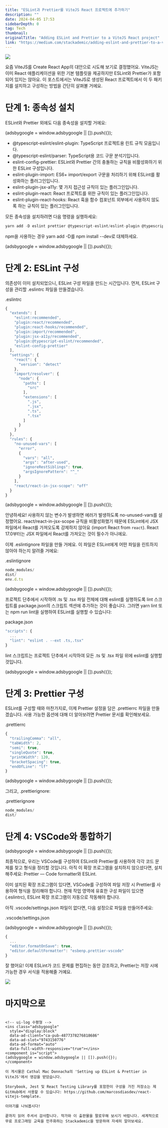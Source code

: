 ```yaml
---
title: "ESLint과 Prettier를 ViteJS React 프로젝트에 추가하기"
description: ""
date: 2024-04-05 17:53
sidebarDepth: 0
tag: Tech
thumbnail: 
originalTitle: "Adding ESLint and Prettier to a ViteJS React project"
link: "https://medium.com/stackademic/adding-eslint-and-prettier-to-a-vitejs-react-project-84a0752c0fc5"
---
```



<img src="./img/AddingESLintandPrettiertoaViteJSReactproject_0.png" />

요즘 ViteJS를 Create React App의 대안으로 시도해 보기로 결정했어요. ViteJS는 이미 React 애플리케이션을 위한 기본 템플릿을 제공하지만 ESLint와 Prettier가 포함되어 있지는 않아요. 이 포스트에서는 ViteJS로 생성된 React 프로젝트에서 이 두 패키지를 설치하고 구성하는 방법을 간단히 살펴볼 거에요.

# 단계 1: 종속성 설치

ESLint와 Prettier 외에도 다음 종속성을 설치할 거에요:

<!-- ui-log 수평형 -->
<ins class="adsbygoogle"
  style="display:block"
  data-ad-client="ca-pub-4877378276818686"
  data-ad-slot="9743150776"
  data-ad-format="auto"
  data-full-width-responsive="true"></ins>
<component is="script">
(adsbygoogle = window.adsbygoogle || []).push({});
</component>

- @typescript-eslint/eslint-plugin: TypeScript 프로젝트용 린트 규칙 모음입니다.
- @typescript-eslint/parser: TypeScript용 코드 구문 분석기입니다.
- eslint-config-prettier: ESLint와 Prettier 간의 충돌하는 규칙을 비활성화하기 위한 ESLint 구성입니다.
- eslint-plugin-import: ES6+ import/export 구문을 처리하기 위해 ESLint를 활성화하는 플러그인입니다.
- eslint-plugin-jsx-a11y: 몇 가지 접근성 규칙이 있는 플러그인입니다.
- eslint-plugin-react: React 프로젝트를 위한 규칙이 있는 플러그인입니다.
- eslint-plugin-react-hooks: React 훅을 함수 컴포넌트 외부에서 사용하지 않도록 하는 규칙이 있는 플러그인입니다.

모든 종속성을 설치하려면 다음 명령을 실행하세요:

```js
yarn add -D eslint prettier @typescript-eslint/eslint-plugin @typescript-eslint/parser eslint-config-prettier eslint-plugin-import eslint-plugin-jsx-a11y eslint-plugin-react eslint-plugin-react-hooks
```

npm을 사용하는 경우 yarn add -D를 npm install --dev로 대체하세요.

<!-- ui-log 수평형 -->
<ins class="adsbygoogle"
  style="display:block"
  data-ad-client="ca-pub-4877378276818686"
  data-ad-slot="9743150776"
  data-ad-format="auto"
  data-full-width-responsive="true"></ins>
<component is="script">
(adsbygoogle = window.adsbygoogle || []).push({});
</component>

# 단계 2: ESLint 구성

의존성이 이미 설치되었으니, ESLint 구성 파일을 만드는 시간입니다. 먼저, ESLint 구성을 관리할 .eslintrc 파일을 만들겠습니다.

.eslintrc

```js
{
  "extends": [
    "eslint:recommended",
    "plugin:react/recommended",
    "plugin:react-hooks/recommended",
    "plugin:import/recommended",
    "plugin:jsx-a11y/recommended",
    "plugin:@typescript-eslint/recommended",
    "eslint-config-prettier"
  ],
  "settings": {
    "react": {
      "version": "detect"
    },
    "import/resolver": {
      "node": {
        "paths": [
          "src"
        ],
        "extensions": [
          ".js",
          ".jsx",
          ".ts",
          ".tsx"
        ]
      }
    }
  },
  "rules": {
    "no-unused-vars": [
      "error",
      {
        "vars": "all",
        "args": "after-used",
        "ignoreRestSiblings": true,
        "argsIgnorePattern": "^_"
      }
    ],
    "react/react-in-jsx-scope": "off"
  }
}
```

<!-- ui-log 수평형 -->
<ins class="adsbygoogle"
  style="display:block"
  data-ad-client="ca-pub-4877378276818686"
  data-ad-slot="9743150776"
  data-ad-format="auto"
  data-full-width-responsive="true"></ins>
<component is="script">
(adsbygoogle = window.adsbygoogle || []).push({});
</component>

안녕하세요! 사용하지 않는 변수가 발생하면 에러가 발생하도록 no-unused-vars를 설정했어요. react/react-in-jsx-scope 규칙을 비활성화했기 때문에 ESLint에서 JSX 파일에서 React를 가져오도록 강제하지 않아요 (import React from `react`). React 17.0부터는 JSX 파일에서 React를 가져오는 것이 필수가 아니에요.

이제 .eslintignore 파일을 만들 거에요. 이 파일은 ESLint에게 어떤 파일을 린트하지 않아야 하는지 알려줄 거에요:

.eslintignore

```js
node_modules/
dist/
env.d.ts
```

<!-- ui-log 수평형 -->
<ins class="adsbygoogle"
  style="display:block"
  data-ad-client="ca-pub-4877378276818686"
  data-ad-slot="9743150776"
  data-ad-format="auto"
  data-full-width-responsive="true"></ins>
<component is="script">
(adsbygoogle = window.adsbygoogle || []).push({});
</component>

프로젝트 단추에서 시작하여 .ts 및 .tsx 파일 전체에 대해 eslint를 실행하도록 lint 스크립트를 package.json의 스크립트 섹션에 추가하는 것이 좋습니다. 그러면 yarn lint 또는 npm run lint을 실행하여 ESLint를 실행할 수 있습니다:

package.json

```js
"scripts": {
  ...
  "lint": "eslint . --ext .ts,.tsx"
}
```

lint 스크립트는 프로젝트 단추에서 시작하여 모든 .ts 및 .tsx 파일 위에 eslint를 실행할 것입니다.

<!-- ui-log 수평형 -->
<ins class="adsbygoogle"
  style="display:block"
  data-ad-client="ca-pub-4877378276818686"
  data-ad-slot="9743150776"
  data-ad-format="auto"
  data-full-width-responsive="true"></ins>
<component is="script">
(adsbygoogle = window.adsbygoogle || []).push({});
</component>

# 단계 3: Prettier 구성

ESLint를 구성할 때와 마찬가지로, 이제 Prettier 설정을 담은 .prettierrc 파일을 만들겠습니다. 사용 가능한 옵션에 대해 더 알아보려면 Prettier 문서를 확인해보세요.

.prettierrc

```js
{
  "trailingComma": "all",
  "tabWidth": 2,
  "semi": true,
  "singleQuote": true,
  "printWidth": 120,
  "bracketSpacing": true,
  "endOfLine": "lf"
}
```

<!-- ui-log 수평형 -->
<ins class="adsbygoogle"
  style="display:block"
  data-ad-client="ca-pub-4877378276818686"
  data-ad-slot="9743150776"
  data-ad-format="auto"
  data-full-width-responsive="true"></ins>
<component is="script">
(adsbygoogle = window.adsbygoogle || []).push({});
</component>

그리고, .prettierignore:

.prettierignore

```js
node_modules/
dist/
```

# 단계 4: VSCode와 통합하기

<!-- ui-log 수평형 -->
<ins class="adsbygoogle"
  style="display:block"
  data-ad-client="ca-pub-4877378276818686"
  data-ad-slot="9743150776"
  data-ad-format="auto"
  data-full-width-responsive="true"></ins>
<component is="script">
(adsbygoogle = window.adsbygoogle || []).push({});
</component>

최종적으로, 우리는 VSCode를 구성하여 ESLint와 Prettier를 사용하여 각각 코드 문제를 찾고 형식을 정리할 것입니다. 아직 이 확장 프로그램을 설치하지 않으셨다면, 설치해주세요: Prettier — Code formatter와 ESLint.

이미 설치된 확장 프로그램이 있다면, VSCode를 구성하여 파일 저장 시 Prettier를 사용하여 형식을 정리해야 합니다. 현재 작업 영역에 유효한 구성 파일이 있으면 (.eslintrc), ESLint 확장 프로그램이 자동으로 작동해야 합니다.

아직 .vscode/settings.json 파일이 없다면, 다음 설정으로 파일을 만들어주세요:

.vscode/settings.json

<!-- ui-log 수평형 -->
<ins class="adsbygoogle"
  style="display:block"
  data-ad-client="ca-pub-4877378276818686"
  data-ad-slot="9743150776"
  data-ad-format="auto"
  data-full-width-responsive="true"></ins>
<component is="script">
(adsbygoogle = window.adsbygoogle || []).push({});
</component>

```js
{
  ...
  "editor.formatOnSave": true,
  "editor.defaultFormatter": "esbenp.prettier-vscode"
}
```

잘 했어요! 이제 ESLint가 코드 문제를 편집하는 동안 강조하고, Prettier는 저장 시에 가능한 경우 서식을 적용해줄 거예요.

<img src="https://miro.medium.com/v2/resize:fit:1400/0*X47IZ1le2c5GwdDd.gif" />

# 마지막으로
```  

<!-- ui-log 수평형 -->
<ins class="adsbygoogle"
  style="display:block"
  data-ad-client="ca-pub-4877378276818686"
  data-ad-slot="9743150776"
  data-ad-format="auto"
  data-full-width-responsive="true"></ins>
<component is="script">
(adsbygoogle = window.adsbygoogle || []).push({});
</component>

이 게시물은 Cathal Mac Donnacha의 'Setting up ESLint & Prettier in ViteJS'에서 영감을 받았습니다.

Storybook, Jest 및 React Testing Library를 포함한이 구성을 가진 저장소는 제 GitHub에서 사용할 수 있습니다: https://github.com/marcosdiasdev/react-vitejs-template.

이야기를 나눠봅시다!

끝까지 읽어 주셔서 감사합니다. 작가와 이 출판물을 팔로우해 보시기 바랍니다. 세계적으로 무료 프로그래밍 교육을 민주화하는 Stackademic을 방문하여 자세히 알아보세요.
